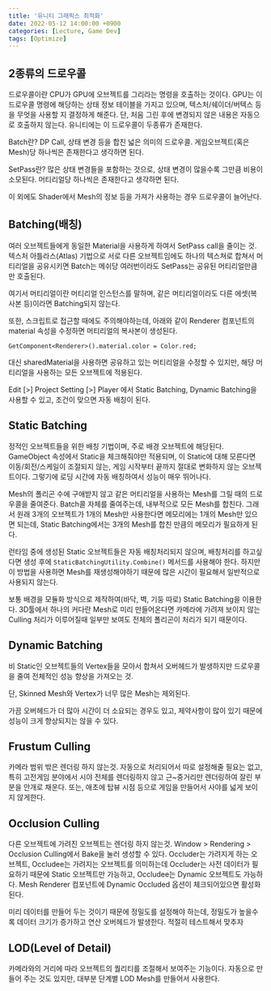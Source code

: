 ```yaml
---
title: '유니티 그래픽스 최적화'
date: 2022-05-12 14:00:00 +0900
categories: [Lecture, Game Dev]
tags: [Optimize]
---
```


## 2종류의 드로우콜

드로우콜이란 CPU가 GPU에 오브젝트를 그리라는 명령을 호출하는 것이다. GPU는 이 드로우콜 명령에 해당하는 상태 정보 테이블을 가지고 있으며, 텍스처/쉐이더/버텍스 등을 무엇을 사용할 지 결정하게 해준다. 단, 처음 그린 후에 변경되지 않은 내용은 자동으로 호출하지 않는다. 유니티에는 이 드로우콜이 두종류가 존재한다.

Batch란? DP Call, 상태 변경 등을 합친 넓은 의미의 드로우콜. 게임오브젝트(혹은 Mesh)당 하나씩은 존재한다고 생각하면 된다.

SetPass란? 많은 상태 변경들을 포함하는 것으로, 상태 변경이 많을수록 그만큼 비용이 소모된다. 머티리얼당 하나씩은 존재한다고 생각하면 된다.

이 외에도 Shader에서 Mesh의 정보 등을 가져가 사용하는 경우 드로우콜이 늘어난다.

## Batching(배칭)

여러 오브젝트들에게 동일한 Material을 사용하게 하여서 SetPass call을 줄이는 것. 텍스처 아틀라스(Atlas) 기법으로 서로 다른 오브젝트임에도 하나의 텍스쳐로 합쳐서 머티리얼을 공유시키면 Batch는 메쉬당 여러번이라도 SetPass는 공유된 머티리얼만큼만 호출된다.

여기서 머티리얼이란 머티리얼 인스턴스를 말하며, 같은 머티리얼이라도 다른 에셋(복사본 등)이라면 Batching되지 않는다.

또한, 스크립트로 접근할 때에도 주의해야하는데, 아래와 같이 Renderer 컴포넌트의 material 속성을 수정하면 머티리얼의 복사본이 생성된다.

`GetComponent<Renderer>().material.color = Color.red;`

대신 sharedMaterial을 사용하면 공유하고 있는 머티리얼을 수정할 수 있지만, 해당 머티리얼을 사용하는 모든 오브젝트에 적용된다.

Edit [>] Project Setting [>] Player
에서 Static Batching, Dynamic Batching을 사용할 수 있고, 조건이 맞으면 자동 배칭이 된다.

## Static Batching

정적인 오브젝트들을 위한 배칭 기법이며, 주로 배경 오브젝트에 해당된다. GameObject 속성에서 Static을 체크해줘야만 적용되며, 이 Static에 대해 모른다면 이동/회전/스케일이 조절되지 않는, 게임 시작부터 끝까지 절대로 변화하지 않는 오브젝트이다. 그렇기에 로딩 시간에 자동 배칭하여서 성능이 매우 뛰어나다.

Mesh의 폴리곤 수에 구애받지 않고 같은 머티리얼을 사용하는 Mesh를 그릴 때의 드로우콜을 줄여준다. Batch콜 자체를 줄여주는데, 내부적으로 모든 Mesh를 합친다. 그래서 원래 3개의 오브젝트가 1개의 Mesh만 사용한다면 메모리에는 1개의 Mesh만 있으면 되는데, Static Batching에서는 3개의 Mesh를 합친 만큼의 메모리가 필요하게 된다.

런타임 중에 생성된 Static 오브젝트들은 자동 배칭처리되지 않으며, 배칭처리를 하고싶다면 생성 후에 `StaticBatchingUtility.Combine()` 메서드를 사용해야 한다. 하지만 이 방법을 사용하면 Mesh를 재생성해야하기 때문에 많은 시간이 필요해서 일반적으로 사용되지 않는다.

보통 배경을 모듈화 방식으로 제작하여(바닥, 벽, 기둥 따로) Static Batching을 이용한다. 3D툴에서 하나의 커다란 Mesh로 미리 만들어온다면 카메라에 가려져 보이지 않는 Culling 처리가 이루어질때 일부만 보여도 전체의 폴리곤이 처리가 되기 때문이다.

## Dynamic Batching

비 Static인 오브젝트들의 Vertex들을 모아서 합쳐서 오버헤드가 발생하지만 드로우콜을 줄여 전체적인 성능 향상을 가져오는 것.

단, Skinned Mesh와 Vertex가 너무 많은 Mesh는 제외된다.

가끔 오버헤드가 더 많아 시간이 더 소요되는 경우도 있고, 제약사항이 많이 있기 때문에 성능이 크게 향상되지는 않을 수 있다.

## Frustum Culling

카메라 범위 밖은 렌더링 하지 않는것. 자동으로 처리되어서 따로 설정해줄 필요는 없고, 특히 고전게임 분야에서 시야 전체를 렌더링하지 않고 근~중거리만 렌더링하여 잘린 부분을 안개로 채운다. 또는, 애초에 탑뷰 시점 등으로 게임을 만들어서 사야를 넓게 보이지 않게한다.

## Occlusion Culling

다른 오브젝트에 가려진 오브젝트는 렌더링 하지 않는것. Window > Rendering > Occlusion Culling에서 Bake을 눌러 생성할 수 있다. Occluder는 가려지게 하는 오브젝트, Occludee는  가려지는 오브젝트를 의미하는데 Occluder는 사전 데이터가 필요하기 때문에 Static 오브젝트만 가능하고, Occludee는 Dynamic 오브젝트도 가능하다. Mesh Renderer 컴포넌트에 Dynamic Occluded 옵션이 체크되어있으면 활성화된다.

미리 데이터를 만들어 두는 것이기 때문에 정밀도를 설정해야 하는데, 정밀도가 높을수록 데이터 크기가 증가하고 연산 오버헤드가 발생한다. 적절히 테스트해서 맞추자

## LOD(Level of Detail)

카메라와의 거리에 따라 오브젝트의 퀄리티를 조절해서 보여주는 기능이다. 자동으로 만들어 주는 것도 있지만, 대부분 단계별 LOD Mesh를 만들어서 사용한다.
